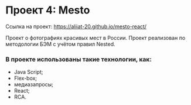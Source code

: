 # Проект 4: Mesto
Ссылка на проект: https://aliiat-20.github.io/mesto-react/

Проект о фотографиях красивых мест в России. Проект реализован по методологии БЭМ с учётом правил Nested.

### В проекте использованы такие технологии, как:

- Java Script;
- Flex-box;
- медиазапросы;
- React;
- RCA.
